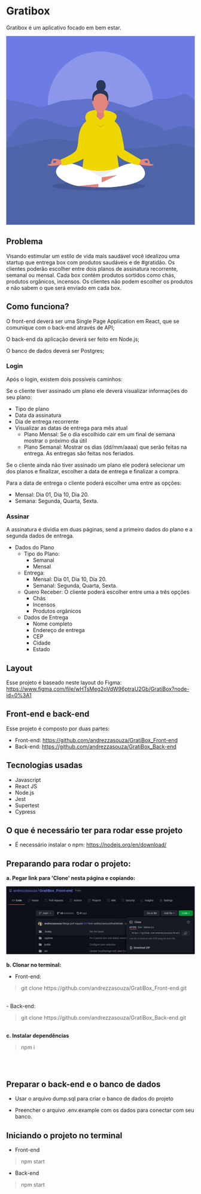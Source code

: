# Gratibox

Gratibox é um aplicativo focado em bem estar.

<img src='./src/assets/images/image05.webp' alt='Menina meditando'>

## Problema

Visando estimular um estilo de vida mais saudável você idealizou uma startup que entrega box com produtos saudáveis e de #gratidão. Os clientes poderão escolher entre dois planos de assinatura recorrente, semanal ou mensal. Cada box contém produtos sortidos como chás, produtos orgânicos, incensos. Os clientes não podem escolher os produtos e não sabem o que será enviado em cada box.

## Como funciona?

O front-end deverá ser uma Single Page Application em React, que se comunique com o back-end através de API;

O back-end da aplicação deverá ser feito em Node.js;

O banco de dados deverá ser Postgres;

### **Login**

Após o login, existem dois possíveis caminhos:

Se o cliente tiver assinado um plano ele deverá visualizar informações do seu plano:

- Tipo de plano
- Data da assinatura
- Dia de entrega recorrente
- Visualizar as datas de entrega para mês atual
  - Plano Mensal: Se o dia escolhido cair em um final de semana mostrar o próximo dia útil
  - Plano Semanal: Mostrar os dias (dd/mm/aaaa) que serão feitas na entrega. As entregas são feitas nos feriados.

Se o cliente ainda não tiver assinado um plano ele poderá selecionar um dos planos e finalizar, escolher a data de entrega e finalizar a compra.

Para a data de entrega o cliente poderá escolher uma entre as opções:

- Mensal: Dia 01, Dia 10, Dia 20.
- Semana: Segunda, Quarta, Sexta.

### **Assinar**

A assinatura é dividia em duas páginas, send a primeiro dados do plano e a segunda dados de entrega.

- Dados do Plano
  - Tipo do Plano:
    - Semanal
    - Mensal
  - Entrega:
    - Mensal: Dia 01, Dia 10, Dia 20.
    - Semanal: Segunda, Quarta, Sexta.
  - Quero Receber: O cliente poderá escolher entre uma a três opções
    - Chás
    - Incensos
    - Produtos orgânicos
  - Dados de Entrega
    - Nome completo
    - Endereço de entrega
    - CEP
    - Cidade
    - Estado

## Layout

Esse projeto é baseado neste layout do Figma: https://www.figma.com/file/wHTsMeg2oVdW96ptraU2Gb/GratiBox?node-id=0%3A1

## Front-end e back-end

Esse projeto é composto por duas partes:

- Front-end: https://github.com/andrezzasouza/GratiBox_Front-end
- Back-end: https://github.com/andrezzasouza/GratiBox_Back-end

## Tecnologias usadas

- Javascript
- React JS
- Node.js
- Jest
- Supertest
- Cypress

## O que é necessário ter para rodar esse projeto

- É necessário instalar o npm: https://nodejs.org/en/download/

## Preparando para rodar o projeto:

<b>a. Pegar link para 'Clone' nesta página e copiando:</b>

<img src='./src/assets/images/clone.jpg' alt='Foto de onde dar o git clone'>
<br>
<br>
<b>b. Clonar no terminal:</b>

- Front-end:
<blockquote>
  git clone https://github.com/andrezzasouza/GratiBox_Front-end.git
</blockquote>
<br>
- Back-end:

<blockquote>
  git clone https://github.com/andrezzasouza/GratiBox_Back-end.git
</blockquote>
<br>
<b>c. Instalar dependências</b>

<blockquote>
  npm i
</blockquote>
<br><br>

## Preparar o back-end e o banco de dados

- Usar o arquivo dump.sql para criar o banco de dados do projeto

- Preencher o arquivo .env.example com os dados para conectar com seu banco.

## Iniciando o projeto no terminal

- Front-end
<blockquote>
  npm start
</blockquote>

- Back-end
<blockquote>
  npm start
</blockquote>
